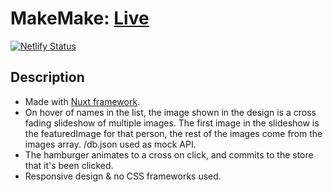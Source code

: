 # MakeMake: [Live](https://hungry-golick-6ddc7f.netlify.app/)

[![Netlify Status](https://api.netlify.com/api/v1/badges/e45b6e3c-438e-49f7-8ad4-9886d185403e/deploy-status)](https://app.netlify.com/sites/hungry-golick-6ddc7f/deploys)

## Description
- Made with [Nuxt framework](https://nuxtjs.org/).
- On hover of names in the list, the image shown in the design is a cross fading slideshow of multiple images. The first image in the slideshow is the featuredImage for that person, the rest of the images come from the images array. /db.json used as mock API.
- The hamburger animates to a cross on click, and commits to the store that it's been clicked.
- Responsive design & no CSS frameworks used.
